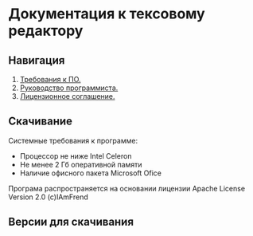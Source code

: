 # Документация к тексовому редактору

## Навигация

1. [Требования к ПО.](/a/)
2. [Руководство программиста.](/b/)
3. [Лицензионное соглашение.](https://www.apache.org/licenses/LICENSE-2.0.txt)

## Скачивание

Системные требования к программе:
- Процессор не ниже Intel Celeron
- Не менее 2 Гб оперативной памяти
- Наличие офисного пакета Microsoft Ofice

Програма распространяется на основании лицензии Apache License Version 2.0
(c)IAmFrend

## Версии для скачивания